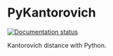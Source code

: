 # PyKantorovich

<!-- badges: start -->
[![Documentation status](https://readthedocs.org/projects/PyKantorovich/badge/)](http://PyKantorovich.readthedocs.io)
<!-- badges: end -->

Kantorovich distance with Python.
